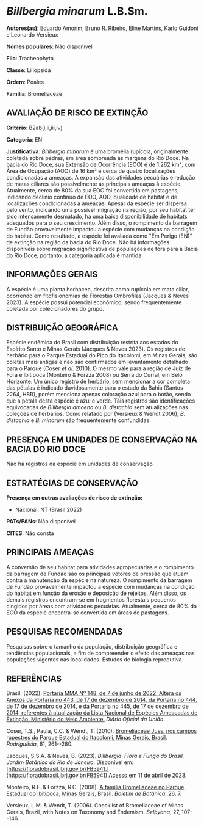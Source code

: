 # *Billbergia minarum* L.B.Sm.

**Autores(as)**: Eduardo Amorim, Bruno R. Ribeiro, Eline Martins, Karlo Guidoni e Leonardo Versieux

**Nomes populares**: Não disponível

**Filo**: Tracheophyta

**Classe**: Liliopsida

**Ordem**: Poales

**Família**: Bromeliaceae

## AVALIAÇÃO DE RISCO DE EXTINÇÃO

**Critério**: B2ab(i,ii,iii,iv)

**Categoria**: EN

**Justificativa**: *Billbergia minarum* é uma bromélia rupícola, originalmente coletada sobre pedras, em área sombreada às margens do Rio Doce. Na bacia do Rio Doce, sua Extensão de Ocorrência (EOO) é de 1.262 km², com Área de Ocupação (AOO) de 16 km² e cerca de quatro localizações condicionadas a ameaças. A expansão das atividades pecuárias e redução de matas ciliares são possivelmente as principais ameaças à espécie.  Atualmente, cerca de 80% da sua EOO foi convertida em pastagens, indicando declínio contínuo de EOO, AOO, qualidade de habitat e de localizações condicionadas a ameaças. Apesar da espécie ser dispersa pelo vento, indicando uma possível imigração na região, por seu habitat ter sido intensamente desmatado, há uma baixa disponibilidade de habitats adequados para o seu crescimento. Além disso, o rompimento da barragem de Fundão provavelmente impactou a espécie com mudanças na condição do habitat. Como resultado, a espécie foi
avaliada como "Em Perigo (EN)" de extinção na região da bacia do Rio Doce. Não há informações disponíveis sobre migração significativa de populações de fora para a Bacia do Rio Doce, portanto, a categoria aplicada é mantida

## INFORMAÇÕES GERAIS

A espécie é uma planta herbácea, descrita como rupícola em mata ciliar, ocorrendo em fitofisionomias de Florestas Ombrófilas (Jacques & Neves 2023). A espécie possui potencial econômico, sendo frequentemente coletada por colecionadores do grupo.

## DISTRIBUIÇÃO GEOGRÁFICA

Espécie endêmica do Brasil com distribuição restrita aos estados do Espírito Santo e Minas Gerais (Jacques & Neves 2023). Os registros de herbário para o Parque Estadual do Pico do Itacolomi, em Minas Gerais, são coletas mais antigas e não são confirmados em levantamento detalhado para o Parque (Coser *et al.* 2010). O mesmo vale para a região de Juiz de Fora e Ibitipoca (Monteiro & Forzza 2008) ou Serra do Curral, em Belo Horizonte. Um único registro de herbário, sem mencionar a cor completa das pétalas é indicado duvidosamente para o estado da Bahia (Santos 2264, HBR), porém menciona apenas coloração azul para o botão, sendo que a pétala desta espécie é azul e verde. Tais registros são identificações equivocadas de *Billbergia amoena* ou *B. distachia* sem atualizações nas coleções de herbários. Como relatado por (Versieux & Wendt 2006), *B. distachia* e *B. minarum* são frequentemente confundidas.

## PRESENÇA EM UNIDADES DE CONSERVAÇÃO NA BACIA DO RIO DOCE

Não há registros da espécie em unidades de conservação.

## ESTRATÉGIAS DE CONSERVAÇÃO

**Presença em outras avaliações de risco de extinção:**

-   Nacional: NT (Brasil 2022)

**PATs/PANs**: Não disponível

**CITES**: Não consta

## PRINCIPAIS AMEAÇAS

A conversão de seu habitat para atividades agropecuárias e o rompimento da barragem de Fundão são os principais vetores de pressão que atuam contra a manutenção da espécie na natureza. O rompimento da barragem de Fundão provavelmente impactou a espécie com mudanças na condição do habitat em função da erosão e deposição de rejeitos. Além disso, os demais registros encontram-se em fragmentos florestais pequenos cingidos por áreas com atividades pecuárias. Atualmente, cerca de 80% da EOO da espécie encontra-se convertida em áreas de pastagens.

## PESQUISAS RECOMENDADAS

Pesquisas sobre o tamanho da população, distribuição geográfica e tendências populacionais, a fim de compreender o efeito das ameaças nas populações vigentes nas localidades. Estudos de biologia reprodutiva.

## REFERÊNCIAS

Brasil. (2022). [Portaria MMA Nº 148, de 7 de junho de 2022. Altera os Anexos da Portaria no 443, de 17 de dezembro de 2014, da Portaria no 444, de 17 de dezembro de 2014, e da Portaria no 445, de 17 de dezembro de 2014, referentes à atualização da Lista Nacional de Espécies Ameaçadas de Extinção. Ministério do Meio Ambiente.](https://in.gov.br/en/web/dou/-/portaria-mma-n-148-de-7-de-junho-de-2022-406272733) *Diário Oficial da União*.

Coser, T.S., Paula, C.C. & Wendt, T. (2010). [Bromeliaceae Juss. nos campos rupestres do Parque Estadual do Itacolomi, Minas Gerais, Brasil](https://doi.org/10.1590/2175-7860201061209). *Rodriguésia*, 61, 261--280.

Jacques, S.S.A. & Neves, B. (2023). *Billbergia*. *Flora e Funga do Brasil. Jardim Botânico do Rio de Janeiro*. Disponível em: [https://floradobrasil.jbrj.gov.br/FB5941.](https://floradobrasil.jbrj.gov.br/FB5941) Acesso em 11 de abril de 2023.

Monteiro, R.F. & Forzza, R.C. (2008). [A família Bromeliaceae no Parque Estadual do Ibitipoca, Minas Gerais, Brasil](https://doi.org/10.11606/issn.2316-9052.v26i1p7-33). *Boletim de Botânica*, 26, 7.

Versieux, L.M. & Wendt, T. (2006). Checklist of Bromeliaceae of Minas Gerais, Brazil, with Notes on Taxonomy and Endemism. *Selbyana*, 27, 107--146.
